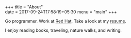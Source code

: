 +++
title = "About"                           
date = 2017-09-24T17:58:19+05:30
menu = "main"
+++

Go programmer. Work at [Red Hat](https://redhat.com). Take a look at my [resume](../resume.pdf).

I enjoy reading books, traveling, nature walks, and writing.